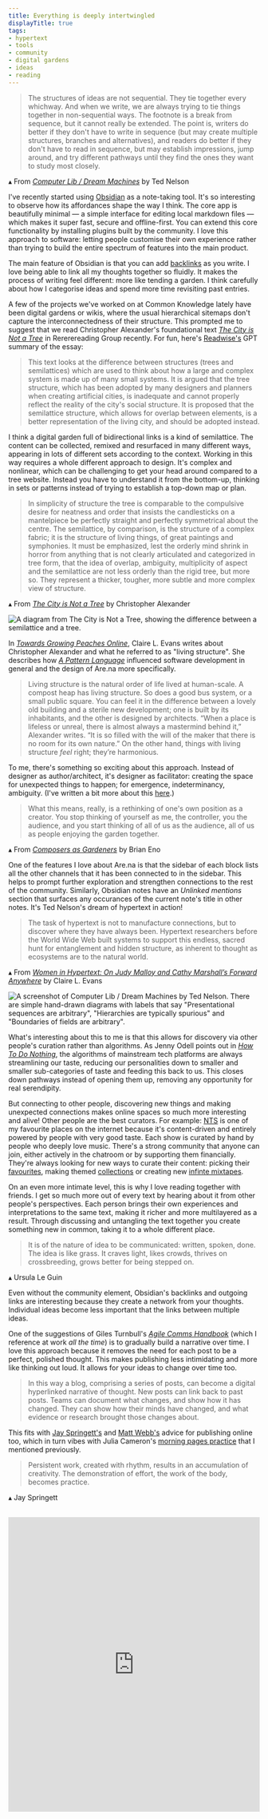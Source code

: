 ```yaml
---
title: Everything is deeply intertwingled
displayTitle: true
tags: 
- hypertext
- tools
- community
- digital gardens
- ideas
- reading
---
```


> The structures of ideas are not sequential. They tie together every whichway. And when we write, we are always trying to tie things together in non-sequential ways. The footnote is a break from sequence, but it cannot really be extended. The point is, writers do better if they don't have to write in sequence (but may create multiple structures, branches and alternatives), and readers do better if they don't have to read in sequence, but may establish impressions, jump around, and try different pathways until they find the ones they want to study most closely.

▴ From *[Computer Lib / Dream Machines](https://en.wikipedia.org/wiki/Computer_Lib/Dream_Machines)* by Ted Nelson

I've recently started using [Obsidian](https://obsidian.md/) as a note-taking tool. It's so interesting to observe how its affordances shape the way I think. The core app is beautifully minimal — a simple interface for editing local markdown files — which makes it super fast, secure and offline-first. You can extend this core functionality by installing plugins built by the community. I love this approach to software: letting people customise their own experience rather than trying to build the entire spectrum of features into the main product.

The main feature of Obsidian is that you can add [backlinks](https://help.obsidian.md/Plugins/Backlinks) as you write. I love being able to link all my thoughts together so fluidly. It makes the process of writing feel different: more like tending a garden. I think carefully about how I categorise ideas and spend more time revisiting past entries.

A few of the projects we've worked on at Common Knowledge lately have been digital gardens or wikis, where the usual hierarchical sitemaps don't capture the interconnectedness of their structure. This prompted me to suggest that we read  Christopher Alexander's foundational text [*The City is Not a Tree*](https://www.patternlanguage.com/archive/cityisnotatree.html) in Rererereading Group recently. For fun, here's [Readwise's](https://readwise.io/read) GPT summary of the essay:

> This text looks at the difference between structures (trees and semilattices) which are used to think about how a large and complex system is made up of many small systems. It is argued that the tree structure, which has been adopted by many designers and planners when creating artificial cities, is inadequate and cannot properly reflect the reality of the city's social structure. It is proposed that the semilattice structure, which allows for overlap between elements, is a better representation of the living city, and should be adopted instead.

I think a digital garden full of bidirectional links is a kind of semilattice. The content can be collected, remixed and resurfaced in many different ways, appearing in lots of different sets according to the context. Working in this way requires a whole different approach to design. It's complex and nonlinear, which can be challenging to get your head around compared to a tree website. Instead you have to understand it from the bottom-up, thinking in sets or patterns instead of trying to establish a top-down map or plan.

> In simplicity of structure the tree is comparable to the compulsive desire for neatness and order that insists the candlesticks on a mantelpiece be perfectly straight and perfectly symmetrical about the centre. The semilattice, by comparison, is the structure of a complex fabric; it is the structure of living things, of great paintings and symphonies. It must be emphasized, lest the orderly mind shrink in horror from anything that is not clearly articulated and categorized in tree form, that the idea of overlap, ambiguity, multiplicity of aspect and the semilattice are not less orderly than the rigid tree, but more so. They represent a thicker, tougher, more subtle and more complex view of structure.

▴ From [*The City is Not a Tree*](https://www.patternlanguage.com/archive/cityisnotatree.html) by Christopher Alexander

![A diagram from The City is Not a Tree, showing the difference between a semilattice and a tree.](https://d2w9rnfcy7mm78.cloudfront.net/19660192/original_768220c978c156bbbf6827e6f6368fef.png?1672754154?bc=0)

In [*Towards Growing Peaches Online*](https://clairelevans.substack.com/p/towards-growing-peaches-online), Claire L. Evans writes about Christopher Alexander and what he referred to as "living structure". She describes how *[A Pattern Language](https://en.wikipedia.org/wiki/A_Pattern_Language)* influenced software development in general and the design of Are.na more specifically.

> Living structure is the natural order of life lived at human-scale. A compost heap has living structure. So does a good bus system, or a small public square. You can feel it in the difference between a lovely old building and a sterile new development; one is built by its inhabitants, and the other is designed by architects. “When a place is lifeless or unreal, there is almost always a mastermind behind it,” Alexander writes. “It is so filled with the will of the maker that there is no room for its own nature.” On the other hand, things with living structure _feel_ right; they’re harmonious.

To me, there's something so exciting about this approach. Instead of designer as author/architect, it's designer as facilitator: creating the space for unexpected things to happen; for emergence, indeterminancy, ambiguity. (I've written a bit more about this [here](https://gemmacope.land/writing/from-pages-to-performances/).)

> What this means, really, is a rethinking of one's own position as a creator. You stop thinking of yourself as me, the controller, you the audience, and you start thinking of all of us as the audience, all of us as people enjoying the garden together.

▴ From [*Composers as Gardeners*](http://www.moredarkthanshark.org/eno_int_edge-nov11.html) by Brian Eno

One of the features I love about Are.na is that the sidebar of each block lists all the other channels that it has been connected to in the sidebar. This helps to prompt further exploration and strengthen connections to the rest of the community. Similarly, Obsidian notes have an *Unlinked mentions* section that surfaces any occurances of the current note's title in other notes. It's Ted Nelson's dream of hypertext in action!

> The task of hypertext is not to manufacture connections, but to discover where they have always been. Hypertext researchers before the World Wide Web built systems to support this endless, sacred hunt for entanglement and hidden structure, as inherent to thought as ecosystems are to the natural world.

▴ From *[Women in Hypertext: On Judy Malloy and Cathy Marshall’s Forward Anywhere](https://www.are.na/blog/women-in-hypertext)* by Claire L. Evans

![A screenshot of Computer Lib / Dream Machines by Ted Nelson. There are simple hand-drawn diagrams with labels that say "Presentational sequences are arbitrary", "Hierarchies are typically spurious" and "Boundaries of fields are arbitrary".](https://d2w9rnfcy7mm78.cloudfront.net/4887512/original_d540da572956295ec04c22239bc9f1aa.png?1566647389?bc=1)

What's interesting about this to me is that this allows for discovery via other people's curation rather than algorithms. As Jenny Odell points out in [*How To Do Nothing*](https://www.penguinrandomhouse.com/books/600671/how-to-do-nothing-by-jenny-odell/), the algorithms of mainstream tech platforms are always streamlining our taste, reducing our personalities down to smaller and smaller sub-categories of taste and feeding this back to us. This closes down pathways instead of opening them up, removing any opportunity for real serendipity.

But connecting to other people, discovering new things and making unexpected connections makes online spaces so much more interesting and alive! Other people are the best curators. For example: [NTS](https://www.nts.live/) is one of my favourite places on the internet because it's content-driven and entirely powered by people with very good taste. Each show is curated by hand by people who deeply love music. There's a strong community that anyone can join, either actively in the chatroom or by supporting them financially. They're always looking for new ways to curate their content: picking their [favourites](https://www.nts.live/nts-picks), making themed [collections](https://www.nts.live/radio/collections) or creating new [infinte mixtapes](https://www.nts.live/infinite-mixtapes).

On an even more intimate level, this is why I love reading together with friends. I get so much more out of every text by hearing about it from other people's perspectives. Each person brings their own experiences and interpretations to the same text, making it richer and more multilayered as a result. Through discussing and untangling the text together you create something new in common, taking it to a whole different place.

> It is of the nature of idea to be communicated: written, spoken, done. The idea is like grass. It craves light, likes crowds, thrives on crossbreeding, grows better for being stepped on.

▴ Ursula Le Guin

Even without the community element, Obsidian's backlinks and outgoing links are interesting because they create a network from your thoughts. Individual ideas become less important that the links between multiple ideas. 

One of the suggestions of Giles Turnbull's *[Agile Comms Handbook](https://agilecommshandbook.com/)* (which I reference at work *all the time*) is to gradually build a narrative over time. I love this approach because it removes the need for each post to be a perfect, polished thought. This makes publishing less intimidating and more like thinking out loud. It allows for your ideas to change over time too.

> In this way a blog, comprising a series of posts, can become a digital hyperlinked narrative of thought. New posts can link back to past posts. Teams can document what changes, and show how it has changed. They can show how their minds have changed, and what evidence or research brought those changes about.

This fits with [Jay Springett's](https://www.thejaymo.net/2022/07/23/301-2229-10-tips-for-creating-online/) and [Matt Webb's](https://interconnected.org/home/2020/09/10/streak) advice for publishing online too, which in turn vibes with Julia Cameron's [morning pages practice](https://gemmacope.land/writing/on-routines/) that I mentioned previously.

> Persistent work, created with rhythm, results in an accumulation of creativity. The demonstration of effort, the work of the body, becomes practice.

▴ Jay Springett

<br>

<iframe style="border:none;" width="100%" height="590" src="https://www.are.na/gemma-copeland/hypertext-geuic_uy2sc/embed" title="Hypertext"></iframe>